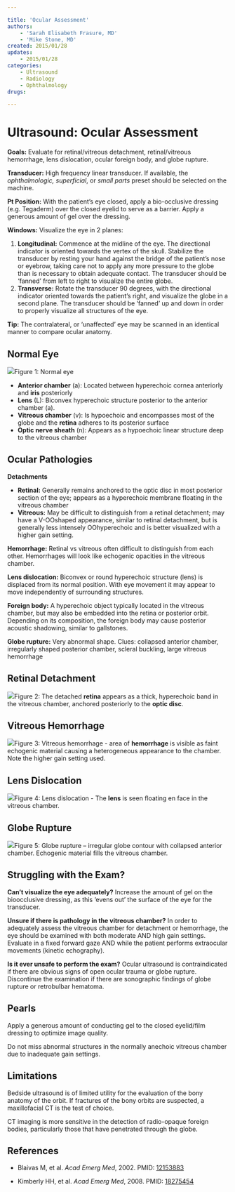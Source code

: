 ```yaml
---

title: 'Ocular Assessment'
authors:
    - 'Sarah Elisabeth Frasure, MD'
    - 'Mike Stone, MD'
created: 2015/01/28
updates:
    - 2015/01/28
categories:
    - Ultrasound
    - Radiology
    - Ophthalmology
drugs: 

---
```



# Ultrasound: Ocular Assessment


**Goals:** Evaluate for retinal/vitreous detachment, retinal/vitreous hemorrhage, lens dislocation, ocular foreign body, and globe rupture.

**Transducer:** High frequency linear transducer. If available, the *ophthalmologic, superficial*, or *small parts* preset should be selected on the machine.

**Pt Position:** With the patient’s eye closed, apply a bio-occlusive dressing (e.g. Tegaderm) over the closed eyelid to serve as a barrier. Apply a generous amount of gel over the dressing.

**Windows:** Visualize the eye in 2 planes:

1.  **Longitudinal:** Commence at the midline of the eye. The directional indicator is oriented towards the vertex of the skull. Stabilize the transducer by resting your hand against the bridge of the patient’s nose or eyebrow, taking care not to apply any more pressure to the globe than is necessary to obtain adequate contact. The transducer should be ‘fanned’ from left to right to visualize the entire globe.
2.  **Transverse:** Rotate the transducer 90 degrees, with the directional indicator oriented towards the patient’s right, and visualize the globe in a second plane. The transducer should be ‘fanned’ up and down in order to properly visualize all structures of the eye.

**Tip:** The contralateral, or ‘unaffected’ eye may be scanned in an identical manner to compare ocular anatomy.

## Normal Eye

![](https://d2p53dh3qxfm0x.cloudfront.net/uploads/img/1jz/1/c/7e69cc48-db15-5e57-9fb3-e51e9e0ce495/640.png)Figure 1: Normal eye

-   **Anterior chamber** (a): Located between hyperechoic cornea anteriorly and **iris** posteriorly
-   **Lens** (L): Biconvex hyperechoic structure posterior to the anterior chamber (a).
-   **Vitreous chamber** (v): Is hypoechoic and encompasses most of the globe and the **retina** adheres to its posterior surface
-   **Optic nerve sheath** (n): Appears as a hypoechoic linear structure deep to the vitreous chamber

## Ocular Pathologies

**Detachments**

-   **Retinal:** Generally remains anchored to the optic disc in most posterior section of the eye; appears as a hyperechoic membrane floating in the vitreous chamber
-   **Vitreous:** May be difficult to distinguish from a retinal detachment; may have a V-OOshaped appearance, similar to retinal detachment, but is generally less intensely OOhyperechoic and is better visualized with a higher gain setting.

**Hemorrhage:** Retinal vs vitreous often difficult to distinguish from each other. Hemorrhages will look like echogenic opacities in the vitreous chamber.

**Lens dislocation:** Biconvex or round hyperechoic structure (lens) is displaced from its normal position. With eye movement it may appear to move independently of surrounding structures.

**Foreign body:** A hyperechoic object typically located in the vitreous chamber, but may also be embedded into the retina or posterior orbit. Depending on its composition, the foreign body may cause posterior acoustic shadowing, similar to gallstones.

**Globe rupture:** Very abnormal shape. Clues: collapsed anterior chamber, irregularly shaped posterior chamber, scleral buckling, large vitreous hemorrhage

## Retinal Detachment

![](https://d2p53dh3qxfm0x.cloudfront.net/uploads/img/1jz/1/c/d83ccac5-1655-5112-8ebe-780caf923804/640.png)Figure 2: The detached **retina** appears as a thick, hyperechoic band in the vitreous chamber, anchored posteriorly to the **optic disc**.

## Vitreous Hemorrhage

![](https://d2p53dh3qxfm0x.cloudfront.net/uploads/img/1jz/1/c/05bc37be-5883-589e-9461-de59151585b6/640.png)Figure 3: Vitreous hemorrhage - area of **hemorrhage** is visible as faint echogenic material causing a heterogeneous appearance to the chamber.
Note the higher gain setting used.

## Lens Dislocation

![](https://d2p53dh3qxfm0x.cloudfront.net/uploads/img/1jz/1/c/08daf221-0968-5b78-9867-6f3fc6c0da00/640.png)Figure 4: Lens dislocation - The **lens** is seen floating en face in the vitreous chamber.

## Globe Rupture

![](https://d2p53dh3qxfm0x.cloudfront.net/uploads/img/1jz/1/c/dfe9e6f6-661f-5407-831a-7bec4a2cec78/640.png)Figure 5: Globe rupture – irregular globe contour with collapsed anterior chamber. Echogenic material fills the vitreous chamber.

## Struggling with the Exam?

**Can’t visualize the eye adequately?**
Increase the amount of gel on the bioocclusive dressing, as this ‘evens out’ the surface of the eye for the transducer.

**Unsure if there is pathology in the vitreous chamber?**
In order to adequately assess the vitreous chamber for detachment or hemorrhage, the eye should be examined with both moderate AND high gain settings. Evaluate in a fixed forward gaze AND while the patient performs extraocular movements (kinetic echography).

**Is it ever unsafe to perform the exam?**
Ocular ultrasound is contraindicated if there are obvious signs of open ocular trauma or globe rupture. Discontinue the examination if there are sonographic findings of globe rupture or retrobulbar hematoma.

## Pearls

Apply a generous amount of conducting gel to the closed eyelid/film dressing to optimize image quality.

Do not miss abnormal structures in the normally anechoic vitreous chamber due to inadequate gain settings.

## Limitations

Bedside ultrasound is of limited utility for the evaluation of the bony anatomy of the orbit. If fractures of the bony orbits are suspected, a maxillofacial CT is the test of choice.

CT imaging is more sensitive in the detection of radio-opaque foreign bodies, particularly those that have penetrated through the globe.

## References

- Blaivas M, et al. *Acad Emerg Med*, 2002. PMID: [12153883](http://www.ncbi.nlm.nih.gov/pubmed/?term=12153883)

- Kimberly HH, et al. *Acad Emerg Med*, 2008. PMID: [18275454](http://www.ncbi.nlm.nih.gov/pubmed/18275454)
